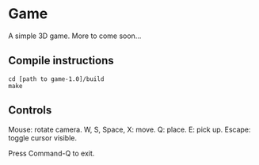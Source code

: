 # Game
A simple 3D game. More to come soon...

## Compile instructions

    cd [path to game-1.0]/build
    make

## Controls
Mouse: rotate camera. W, S, Space, X: move. Q: place. E: pick up. Escape: toggle cursor visible.

Press Command-Q to exit.
